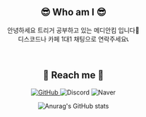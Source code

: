 <div align="center">
  
  ## 😎 Who am I 😎
  <p>
  안녕하세요 트리거 공부하고 있는 메디안킴 입니다👋<br/>
  디스코드나 카페 1대1 채팅으로 연락주세요📞<br/>
  </p>
  <br/>
    
  ## 💌 Reach me 💌
  <p>
  <a href = "https://github.com/mediankkim"> <img alt="GitHub" src ="https://img.shields.io/badge/GitHub-181717.svg?&style=for-the-badge&logo=GitHub&logoColor=white"/> </a>
  <img alt="Discord" src="https://img.shields.io/badge/mediankim-5865F2.svg?&style=for-the-badge&logo=Discord&logoColor=white"/>
  <img alt="Naver" src="https://img.shields.io/badge/메디안킴-03C75A.svg?&style=for-the-badge&logo=Naver&logoColor=white"/>
  
  
  ![Anurag's GitHub stats](https://github-readme-stats.vercel.app/api?username=mediankkim&show_icons=true&theme=vue)
  </P>
  <br/>
</div>
